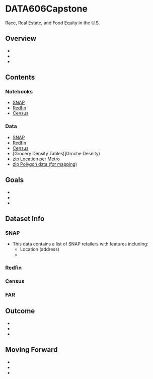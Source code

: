 # DATA606Capstone
Race, Real Estate, and Food Equity in the U.S.


## Overview
-
-
-
## Contents
### Notebooks
- [SNAP]()
- [Redfin]()
- [Census]()
### Data
- [SNAP](SNAP_Data.csv)
- [Redfin]()
- [Census]()
- [Grocery Density Tables)[Groche Desnity)
- [zip Location per Metro](Metro_Zips)
- [zip Polygon data (for mapping)](Shape_Files)
## Goals
-
-
-
## Dataset Info
### SNAP
- This data contains a list of SNAP retailers with features including:
  - Location (address)
  - 
### Redfin
### Census
### FAR

## Outcome
-
-
-
## Moving Forward
-
-
-
